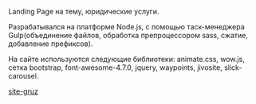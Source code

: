 <p>Landing Page на тему, юридические услуги.</p>
<p>Разрабатывался на платформе Node.js, с помощью таск-менеджера Gulp(объединение файлов, обработка препроцессором sass, сжатие, добавление префиксов).</p>
<p>На сайте используются следующие библиотеки: animate.css, wow.js, сетка bootstrap, font-awesome-4.7.0, jquery, waypoints, jivosite, slick-carousel.</p>
<a href="https://suminev.github.io/site-gruz">site-gruz</a>
